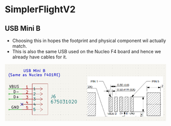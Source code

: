 # SimplerFlightV2

## USB Mini B
- Choosing this in hopes the footprint and physical component wil actually match.
- This is also the same USB used on the Nucleo F4 board and hence we already have cables for it.

![alt text](Images\usb.png)
